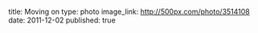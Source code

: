title: Moving on
type: photo
image_link: http://500px.com/photo/3514108
date: 2011-12-02
published: true

